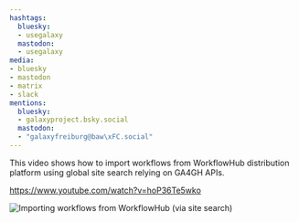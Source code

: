 ```yaml
---
hashtags:
  bluesky:
  - usegalaxy
  mastodon:
  - usegalaxy
media:
- bluesky
- mastodon
- matrix
- slack
mentions:
  bluesky:
  - galaxyproject.bsky.social
  mastodon:
  - "galaxyfreiburg@baw\xFC.social"
---
```

This video shows how to import workflows from WorkflowHub distribution platform using global site search relying on GA4GH APIs.

https://www.youtube.com/watch?v=hoP36Te5wko

![Importing workflows from WorkflowHub (via site search)](https://i1.ytimg.com/vi/hoP36Te5wko/hqdefault.jpg)